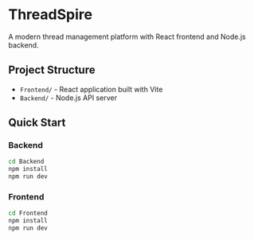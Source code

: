 # ThreadSpire

A modern thread management platform with React frontend and Node.js backend.

## Project Structure

- `Frontend/` - React application built with Vite
- `Backend/` - Node.js API server

## Quick Start

### Backend
```bash
cd Backend
npm install
npm run dev
```

### Frontend
```bash
cd Frontend
npm install
npm run dev
```
